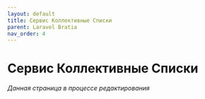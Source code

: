 ```yaml
---
layout: default
title: Сервис Коллективные Списки
parent: Laravel Bratia
nav_order: 4
---
```


# Сервис Коллективные Списки
*Данная страница в процессе редактирования*